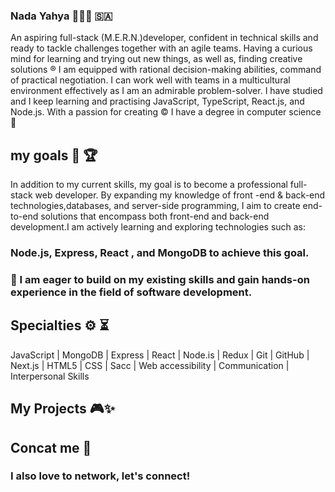 ### Nada Yahya 👩🏻‍💻 🇸🇦
An aspiring full-stack (M.E.R.N.)developer, confident in technical skills and ready to tackle 
challenges together with an agile teams.
Having a curious mind for learning and trying out new things, as well as, finding creative solutions ®
I am equipped with rational decision-making abilities, command of practical negotiation.
I can work well with teams in a multicultural environment effectively as I am an admirable problem-solver.
I have studied and I keep learning and practising JavaScript, TypeScript, React.js, and Node.js. With a passion for creating 
© I have a degree in computer science 🏅


## my goals 🎯 🏆
In addition to my current skills, my goal is to become a professional full-stack web
developer. By expanding my knowledge  of front -end & back-end technologies,databases,
and server-side programming, I aim to create end-to-end solutions that encompass both 
front-end and back-end development.I am actively learning and exploring technologies such as: 
### Node.js, Express, React , and MongoDB to achieve this goal.


### 🎀 I am eager to build on my existing skills and gain hands-on experience in the field of software development.

## Specialties ⚙️ ⏳ 
JavaScript | MongoDB | Express | React | Node.is | Redux | Git | GitHub | Next.js | HTML5 | CSS | Sacc | Web accessibility | Communication | Interpersonal Skills

## My Projects 🎮✨

## Concat me 💌
### I also love to network, let's connect!

